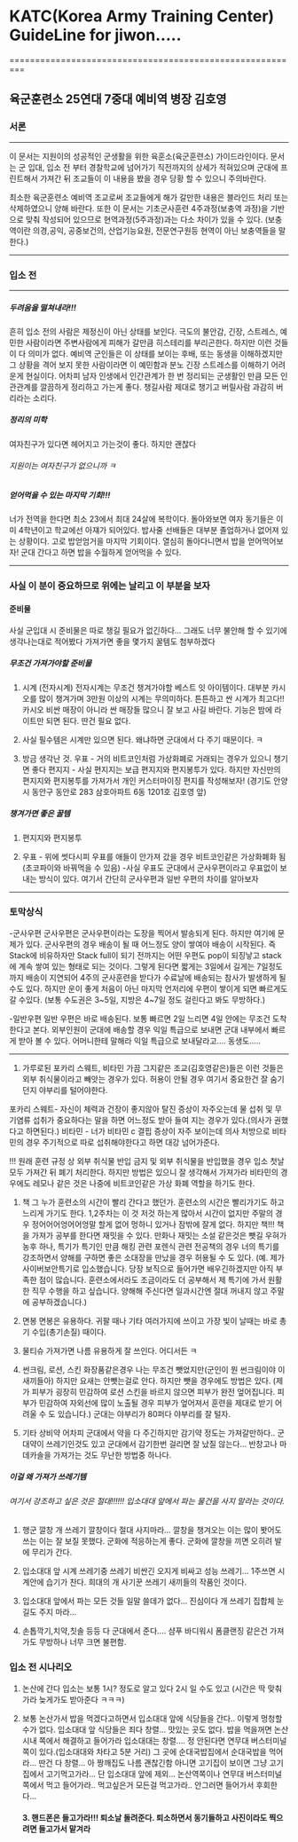 KATC(Korea Army Training Center) GuideLine for jiwon.....
=========================================================

=========================================================

육군훈련소 25연대 7중대 예비역 병장 김호영
------------------------------------------

### 서론

---

이 문서는 지원이의 성공적인 군생활을 위한 육훈소(육군훈련소) 가이드라인이다. 문서는 군 입대, 입소 전 부터 경찰학교에 넘어가기 직전까지의 상세가 적혀있으며 군대에 프린트해서 가져간 뒤 조교들이 이 내용을 봤을 경우 당황 할 수 있으니 주의바란다.

최소한 육군훈련소 예비역 조교로써 조교들에게 해가 갈만한 내용은 블라인드 처리 또는 삭제하였으니 양해 바란다. 또한 이 문서는 기초군사훈련 4주과정(보충역 과정)을 기반으로 맞춰 작성되어 있으므로 현역과정(5주과정)과는 다소 차이가 있을 수 있다. (보충역이란 의경,공익, 공중보건의, 산업기능요원, 전문연구원등 현역이 아닌 보충역들을 말한다.)

---

### 입소 전

---

##### 두려움을 떨쳐내라!!!

흔히 입소 전의 사람은 제정신이 아닌 상태를 보인다. 극도의 불안감, 긴장, 스트레스, 예민한 사람이라면 주변사람에게 피해가 갈만큼 히스테리를 부리곤한다. 하지만 이런 것들이 다 의미가 없다. 예비역 군인들은 이 상태를 보이는 후배, 또는 동생을 이해하겠지만 그 상황을 격어 보지 못한 사람이라면 이 예민함과 분노 긴장 스트레스를 이해하기 어려운게 현실이다. 어차피 남자 인생에서 인간관계가 한 번 정리되는 군생활인 만큼 모든 인관관계를 깔끔하게 정리하고 가는게 좋다. 챙길사람 제대로 챙기고 버릴사람 과감히 버리라는 소리다.

##### 정리의 미학

여자친구가 있다면 헤어지고 가는것이 좋다. 하지만 괜찮다

###### 지원이는 여자친구가 없으니까 ㅋ

##### 얻어먹을 수 있는 마지막 기회!!!

너가 전역을 한다면 최소 23에서 최대 24살에 복학이다. 돌아와보면 여자 동기들은 이미 4학년이고 학교에선 아쟤가 되어있다. 밥사줄 선배들은 대부분 졸업하거나 없어져 있는 상황이다. 고로 밥얻엄거을 마지막 기회이다. 열심히 돌아다니면서 밥을 얻어먹어보자! 군대 간다고 하면 밥을 수월하게 얻어먹을 수 있다.

---

### 사실 이 분이 중요하므로 위에는 날리고 이 부분을 보자

#### 준비물

사실 군입대 시 준비물은 따로 챙길 필요가 없긴하다... 그래도 너무 불안해 할 수 있기에 생각나는대로 적어봤다 가져가면 좋을 몇가지 꿀템도 첨부하겠다

##### 무조건 가져가야할 준비물

1.	시계 (전자시계) 전자시계는 무조건 챙겨가야할 베스트 잇 아이템이다. 대부분 카시오를 많이 챙겨가며 3만원 이상의 시계는 무의미하다. 튼튼하고 싼 시계가 최고다!! 카시오 비싼 매장이 아니라 싼 매장들 많으니 잘 보고 사길 바란다. 기능은 밤에 라이트만 되면 된다. 딴건 필요 없다.

2.	사실 필수템은 시계만 있으면 된다. 왜냐하면 군대에서 다 주기 때문이다. ㅋ

3.	방금 생각난 것. 우표 - 거의 비트코인처럼 가상화폐로 거래되는 경우가 있으니 챙기면 좋다 편지지 - 사실 편지지는 보급 편지지와 편지봉투가 있다. 하지만 자신만의 편지지와 편지봉투를 가져가서 개인 커스터마이징 편지를 작성해보자! (경기도 안양시 동안구 동안로 283 삼호아파트 6동 1201호 김호영 앞)

##### 챙겨가면 좋은 꿀템

1.	편지지와 편지봉투

2.	우표 - 위에 썻다시피 우표를 애들이 안가져 갔을 경우 비트코인같은 가상화폐화 됨 (초코파이와 바꿔먹을 수 있음) -사실 우표도 군대에서 군사우편이라고 우표없이 보내는 방식이 있다. 여기서 간단히 군사우편과 일반 우편의 차이를 알아보자

---

### 토막상식

-군사우편 군사우편은 군사우편이라는 도장을 찍어서 발송되게 된다. 하지만 여기에 문제가 있다. 군사우편의 경우 배송이 될 때 어느정도 양이 쌓여야 배송이 시작된다. 즉 Stack에 비유하자만 Stack full이 되기 전까지는 어떤 우편도 pop이 되징낳고 stack에 계속 쌓여 있는 형태로 되는 것이다. 그렇게 된다면 짧게는 3일에서 길게는 7일정도까지 배송이 지연되어 4주의 군사훈련을 받다가 수료날에 배송되는 참사가 발생하게 될 수도 있다. 하지만 운이 좋게 처음이 아닌 마지막 언저리에 우편이 쌓이게 되면 빠르게도 갈 수있다. (보통 수도권은 3~5일, 지방은 4~7일 정도 걸린다고 봐도 무방하다.)

-일반우편 일반 우편은 바로 배송된다. 보통 빠르면 2일 느리면 4일 안에는 무조건 도착한다고 본다. 외부인원이 군대에 배송할 경우 익일 특급으로 보내면 군대 내부에서 빠르게 받아 볼 수 있다. 어머니한테 말해라 익일 특급으로 보내달라고.... 동생도.....

---

1.	가루로된 포카리 스웨트, 비타민 가끔 그지같은 조교(김호영같은)들은 이런 것들은 외부 취식물이라고 빼앗는 경우가 있다. 허용이 안될 경우 여기서 중요한건 잘 숨기던지 야부리를 털어야한다.

포카리 스웨트- 자신이 체력과 건장이 좋지않아 탈진 증상이 자주오는데 물 섭취 및 무기염류 섭취가 중요하다는 말을 하면 어느정도 받아 들여 지는 경우가 있다.(의사가 권했다고 하면된다.) 비타민 - 너가 비타민 c 결핍 증상이 자주 보이는데 의사 처방으로 비타민의 경우 주기적으로 따로 섭취해야한다고 하면 대강 넘어가준다.

!!! 원래 훈련 규정 상 외부 취식물 반입 금지 및 외부 취식물을 반입했을 경우 입소 첫날 모두 가져간 뒤 폐기 처리한다. 하지만 방법은 있으니 잘 생각해서 가져가라 비타민의 경우에도 레모나 같은 것은 나중에 비트코인같은 가상 화폐 역할을 하기도 한다.

1.	책 그 누가 훈련소의 시간이 빨리 간다고 했던가. 훈련소의 시간은 빨리가기도 하고 느리게 가기도 한다. 1,2주차는 이 것 저것 하는게 많아서 시간이 없지만 주말의 경우 정어어어엉어어엉말 할게 없어 멍하니 있거나 잠밖에 잘게 없다. 하지만 책!!! 책을 가져가 공부를 한다면 재밋을 수 있다. 만화나 재밋는 소설 같은것은 뺏길 우혀가 농후 하나, 특기가 특기인 만큼 해킹 관련 포렌식 관련 전공책의 경우 너의 특기를 강조하면서 양해를 구하면 좋은 소대장을 만났을 경우 허용될 수 도 있다. (예. 제가 사이버보안특기로 입소했습니다. 당장 보직으로 들어가면 배우긴하겠지만 아직 부족한 점이 많습니다. 훈련소에서라도 조금이라도 더 공부해서 제 특기에 가서 원활한 직무 수행을 하고 싶습니다. 양해해 주신다면 일과시간엔 절대 꺼내지 않고 주말에 공부하겠습니다.)

2.	면봉 면봉은 유용하다. 귀팔 때나 기타 여러가지에 쓰이고 가장 빛이 날때는 바로 총기 수입(총기손질) 때이다.

3.	물티슈 가져가면 나름 유용하게 잘 쓰인다. 어디서든 ㅋ

4.	썬크림, 로션, 스킨 화장품같은경우 나는 무조건 뺏었지만(군인이 뭔 썬크림이야 이새끼들아) 하지만 요새는 안뺏는걸로 안다. 하지만 뺏을 경우에도 방법은 있다. (제가 피부가 굉장히 민감하여 로션 스킨을 바르지 않으면 피부가 완전 엎어집니다. 피부가 민감하여 자외선에 많이 노출될 경우 피부가 엎어져서 훈련을 제대로 받기 어려울 수 도 있습니다.) 군대는 야부리가 80퍼다 야부리를 잘 털자.

5.	기타 상비약 어차피 군대에서 약을 다 주긴하지만 감기약 정도는 가져갈만하다.. 군대약이 쓰레기인것도 있고 군대에서 감기한번 걸리면 잘 났질 않는다... 반창고나 마데카솔을 가져가는 것도 무난한 방법중 하나다.

##### 이걸 왜 가져가 쓰레기템

###### 여기서 강조하고 싶은 것은 절대!!!!!! 입소대대 앞에서 파는 물건을 사지 말라는 것이다.

1.	행군 깔창 개 쓰레기 깔창이다 절대 사지마라... 깔창을 챙겨오는 이는 많이 봣어도 쓰는 이는 잘 보질 못했다. 군화에 적응하는게 좋다. 군화에 깔창을 끼면 오히려 발에 무리가 간다.

2.	입소대대 앞 시계 쓰레기중 쓰레기 비싼긴 오지게 비싸고 성능 쓰레기... 1주쓰면 시계안에 습기가 찬다. 희대의 개 사기꾼 쓰레기 새끼들의 작품인 것이다.

3.	입소대대 앞에서 파는 모든 것들 일말 쓸데가 없다... 진심이다 개 쓰레기 집합체 눈길도 주지 마라...

4.	손톱깍기,치약,칫솔 등등 다 군대에서 준다.... 샴푸 바디워시 폼클랜징 같은건 가져가도 무방하나 너무 크면 불편함.

### 입소 전 시나리오

1.	논산에 간다 입소는 보통 1시? 정도로 알고 있다 2시 일 수도 있고 (시간은 딱 맞춰가라 늦게가도 받아준다 ㅋㅋㅋ)
2.	보통 논산가서 밥을 먹겠다고하면서 입소대대 앞에 식당들을 간다.. 이렇게 멍청할 수가 없다. 입소대대 앞 식당들은 죄다 창렬... 맛있는 곳도 없다. 밥을 먹을꺼면 논산 시내 쪽에서 해결하고 들어가라 입소대대는 창렬.... 정 안된다면 연무대 버스터미널쪽이 있다.(입소대대와 차타고 5분 거리) 그 곳에 순대국밥집에서 순대국밥을 먹어라... 딴건 다 창렬... 아 짱깨집도 나름 괜찮긴함 아니면 고기집이 보이면 그냥 고기집에서 고기먹고가라... 단 입소대대 앞에 제외... 논산역쪽이나 연무대 버스터미널쪽에서 먹고 들어가라.. 먹고싶은거 모든걸 먹고가라.. 안그러면 들어가서 후회한다...

	#### 3. 핸드폰은 들고가라!!! 퇴소날 돌려준다. 퇴소하면서 동기들하고 사진이라도 찍으려면 들고가서 맡겨라
